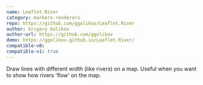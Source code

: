 ```yaml
---
name: Leaflet.River
category: markers-renderers
repo: https://github.com/ggolikov/Leaflet.River
author: Grigory Golikov
author-url: https://github.com/ggolikov
demo: https://ggolikov.github.io/Leaflet.River/
compatible-v0:
compatible-v1: true
---
```


Draw lines with different width (like rivers) on a map. Useful when you want to show how rivers 'flow' on the map.
